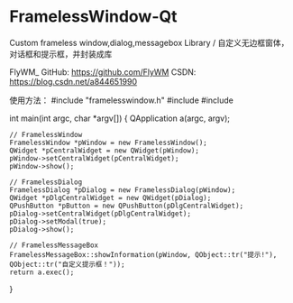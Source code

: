 # FramelessWindow-Qt
Custom frameless window,dialog,messagebox  Library / 自定义无边框窗体，对话框和提示框，并封装成库

FlyWM_
GitHub: https://github.com/FlyWM
CSDN: https://blog.csdn.net/a844651990

使用方法：
#include "framelesswindow.h"
#include <QWidget>
#include <QApplication>

int main(int argc, char *argv[])
{
    QApplication a(argc, argv);

    // FramelessWindow
    FramelessWindow *pWindow = new FramelessWindow();
    QWidget *pCentralWidget = new QWidget(pWindow);
    pWindow->setCentralWidget(pCentralWidget);
    pWindow->show();
    
    // FramelessDialog
    FramelessDialog *pDialog = new FramelessDialog(pWindow);
    QWidget *pDlgCentralWidget = new QWidget(pDialog);
    QPushButton *pButton = new QPushButton(pDlgCentralWidget);
    pDialog->setCentralWidget(pDlgCentralWidget);
    pDialog->setModal(true);
    pDialog->show();
    
    // FramelessMessageBox
    FramelessMessageBox::showInformation(pWindow, QObject::tr("提示!"), QObject::tr("自定义提示框！"));
    return a.exec();
}

